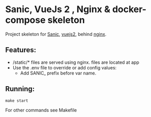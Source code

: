 # Sanic, VueJs 2 , Nginx & docker-compose skeleton

Project skeleton for [Sanic], [vuejs2], behind [nginx].


## Features:
  - /static/* files are served using nginx. files are located at app
  - Use the .env file to override or add config values:
    - Add SANIC_ prefix before var name.

## Running:
```
make start
```
For other commands see Makefile

[//]: #URLs

   [sanic]: <https://github.com/channelcat/sanic>
   [nginx]: <https://www.nginx.com/resources/wiki/>
   [vuejs2]: <https://vuejs.org/>
    
